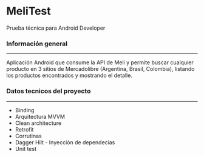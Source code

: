 # MeliTest
Prueba técnica para Android Developer

### Información general
***
Aplicación Android que consume la API de Meli y permite buscar cualquier producto en 3 sitios de Mercadolibre (Argentina, Brasil, Colombia), listando los productos encontrados y mostrando el detalle.

### Datos tecnicos del proyecto
***
- Binding
- Arquitectura MVVM
- Clean architecture
- Retrofit
- Corrutinas
- Dagger Hilt - Inyección de dependecias
- Unit test